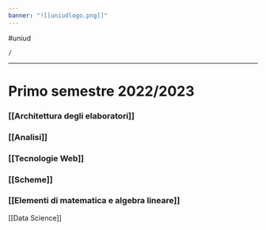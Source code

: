 ```yaml
---
banner: "![[uniudlogo.png]]"
---
```


#uniud



```ActivityHistory
/
```



---
# Primo semestre 2022/2023
### [[Architettura degli elaboratori]]
### [[Analisi]]
### [[Tecnologie Web]]
### [[Scheme]]
### [[Elementi di matematica e algebra lineare]]

[[Data Science]]